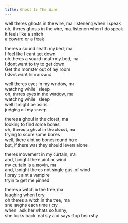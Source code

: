 ```yaml
---
title: Ghost In The Wire
---
```


well theres ghosts in the wire, ma. listeneng when I speak  
oh, theres ghosts in the wire, ma. listenen when I do speak  
it feels like a snitch  
a coward or a freak  

theres a sound neath my bed, ma  
I feel like I cant get down  
oh theres a sound neath my bed, ma  
I dont want to try to get down  
Get this monster out of my room  
I dont want him around  

well theres eyes in my window, ma  
watching while I sleep  
oh, theres eyes in the window, ma  
watching while I sleep  
well it might be osiris   
judging all my sheep  

theres a ghoul in the closet, ma  
looking to find some bones  
oh, theres a ghoul in the closet, ma  
trying to score some bones  
well, there aint no bones round here  
but, if there was they should levem alone  

theres movement in my curtain, ma  
and, tonight there aint no wind  
my curtain is a movin, ma  
and, tonight theres not single gust of wind  
I pray it aint a vampire  
tryin to get me pinned  

theres a witch in the tree, ma  
laughing when I cry  
oh theres a witch in the tree, ma  
she laughs each time I cry  
when I ask her whats so funny,  
she looks back real sly and says stop bein shy  
